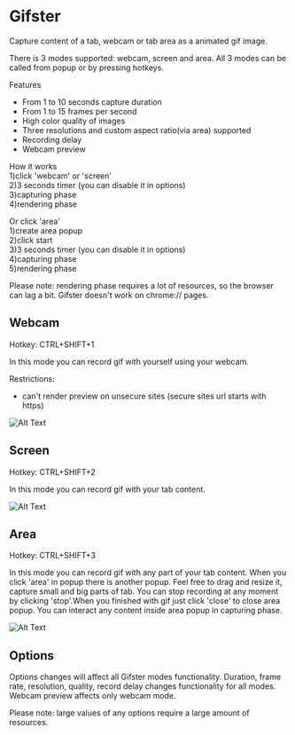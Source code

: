 # Gifster
Capture content of a tab, webcam or tab area as a animated gif image.

There is 3 modes supported: webcam, screen and area.
All 3 modes can be called from popup or by pressing hotkeys.

Features

- From 1 to 10 seconds capture duration
- From 1 to 15 frames per second
- High color quality of images
- Three resolutions and custom aspect ratio(via area) supported
- Recording delay
- Webcam preview

How it works<br>
1)click 'webcam' or 'screen'<br>
2)3 seconds timer (you can disable it in options)<br>
3)capturing phase<br>
4)rendering phase<br>

Or click 'area'<br>
1)create area popup<br>
2)click start<br>
3)3 seconds timer (you can disable it in options)<br>
4)capturing phase<br>
5)rendering phase<br>

Please note: rendering phase requires a lot of resources, so  the browser can lag a bit.
Gifster doesn't work on chrome:// pages.

## Webcam
Hotkey: CTRL+SHIFT+1

In this mode you can record gif with yourself using your webcam.<br>

Restrictions:
- can't render preview on unsecure sites (secure sites url starts with https)

![Alt Text](https://media.giphy.com/media/l2QE7UalvlPIEgJ2g/giphy.gif)

## Screen
Hotkey: CTRL+SHIFT+2

In this mode you can record gif with your tab content.

![Alt Text](https://media.giphy.com/media/26u4eKuNzD7jBFwaI/giphy.gif)

## Area
Hotkey: CTRL+SHIFT+3

In this mode you can record gif with any part of your tab content.
When you click 'area' in popup there is another popup. Feel free to drag and resize it, capture small and big parts of tab.
You can stop recording at any moment by clicking 'stop'.When you finished with gif just click 'close' to close area popup.
You can interact any content inside area popup in capturing phase.

![Alt Text](https://media.giphy.com/media/3ohs7LUDBVEftShAXK/giphy.gif)

## Options
Options changes will affect all Gifster modes functionality.
Duration, frame rate, resolution, quality, record delay changes functionality for all modes.
Webcam preview affects only webcam mode.

Please note: large values ​​of any options require a large amount of resources.









